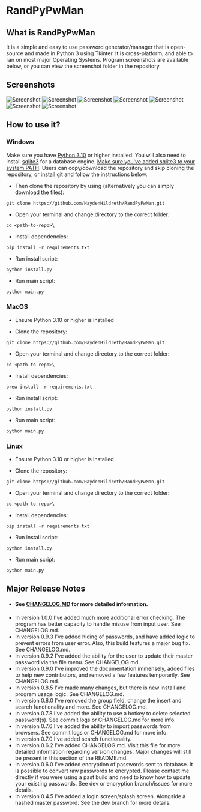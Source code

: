 # RandPyPwMan

## What is RandPyPwMan
It is a simple and easy to use password generator/manager that is open-source and made in Python 3 using Tkinter. It is cross-platform, and able to ran on most major Operating Systems. Program screenshots are available below, or you can view the screenshot folder in the repository.

## Screenshots
![Screenshot](https://github.com/HaydenHildreth/RandPyPwMan/blob/main/screenshots/screenshot6.png)
![Screenshot](https://github.com/HaydenHildreth/RandPyPwMan/blob/main/screenshots/screenshot1.png)
![Screenshot](https://github.com/HaydenHildreth/RandPyPwMan/blob/main/screenshots/screenshot2.png)
![Screenshot](https://github.com/HaydenHildreth/RandPyPwMan/blob/main/screenshots/screenshot3.png)
![Screenshot](https://github.com/HaydenHildreth/RandPyPwMan/blob/main/screenshots/screenshot4.png)
![Screenshot](https://github.com/HaydenHildreth/RandPyPwMan/blob/main/screenshots/screenshot5.png)
![Screenshot](https://github.com/HaydenHildreth/RandPyPwMan/blob/main/screenshots/screenshot7.png)

## How to use it?
### Windows
Make sure you have [Python 3.10](https://www.python.org/downloads/) or higher installed. You will also need to install [sqlite3](https://www.sqlite.org/download.html) for a database engine. [Make sure you've added sqlite3 to your system PATH](https://dev.to/dendihandian/installing-sqlite3-in-windows-44eb). Users can copy/download the repository and skip cloning the repository, or [install git](https://git-scm.com/download/win) and follow the instructions below.

* Then clone the repository by using (alternatively you can simply download the files):
```
git clone https://github.com/HaydenHildreth/RandPyPwMan.git
```

* Open your terminal and change directory to the correct folder:
```
cd <path-to-repo>\
```

* Install dependencies:
```
pip install -r requirements.txt
```

* Run install script:
```
python install.py
```

* Run main script:
```
python main.py
```

### MacOS
* Ensure Python 3.10 or higher is installed

* Clone the repository:
```
git clone https://github.com/HaydenHildreth/RandPyPwMan.git
```

* Open your terminal and change directory to the correct folder:
```
cd <path-to-repo>\
```

* Install dependencies:
```
brew install -r requirements.txt
```

* Run install script:
```
python install.py
```

* Run main script:
```
python main.py
```

### Linux
* Ensure Python 3.10 or higher is installed

* Clone the repository:
```
git clone https://github.com/HaydenHildreth/RandPyPwMan.git
```

* Open your terminal and change directory to the correct folder:
```
cd <path-to-repo>\
```

* Install dependencies:
```
pip install -r requirements.txt
```

* Run install script:
```
python install.py
```

* Run main script:
```
python main.py
```

## Major Release Notes
- #### See [CHANGELOG.MD](https://github.com/HaydenHildreth/RandPyPwMan/blob/main/CHANGELOG.md) for more detailed information.
- In version 1.0.0 I've added much more additional error checking. The program has better capacity to handle misuse from input user. See CHANGELOG.md.
- In version 0.9.3 I've added hiding of passwords, and have added logic to prevent errors from user error. Also, this build features a major bug fix. See CHANGELOG.md.
- In version 0.9.2 I've added the ability for the user to update their master password via the file menu. See CHANGELOG.md.
- In version 0.9.0 I've improved the documentation immensely, added files to help new contributors, and removed a few features temporarily. See CHANGELOG.md.
- In version 0.8.5 I've made many changes, but there is new install and program usage logic. See CHANGELOG.md.
- In version 0.8.0 I've removed the group field, change the insert and search functionality and more. See CHANGELOG.md.
- In version 0.7.8 I've added the ability to use a hotkey to delete selected password(s). See commit logs or CHANGELOG.md for more info.
- In version 0.7.6 I've added the ability to import passwords from browsers. See commit logs or CHANGELOG.md for more info.
- In version 0.7.0 I've added search functionality.
- In version 0.6.2 I've added CHANGELOG.md. Visit this file for more detailed information regarding version changes. Major changes will still be present in this section of the README.md.
- In version 0.6.0 I've added encryption of passwords sent to database. It is possible to convert raw passwords to encrypted. Please contact me directly if you were using a past build and need to know how to update your existing passwords. See dev or encryption branch/issues for more details.
- In version 0.4.5 I've added a login screen/splash screen. Alongside a hashed master password. See the dev branch for more details.

